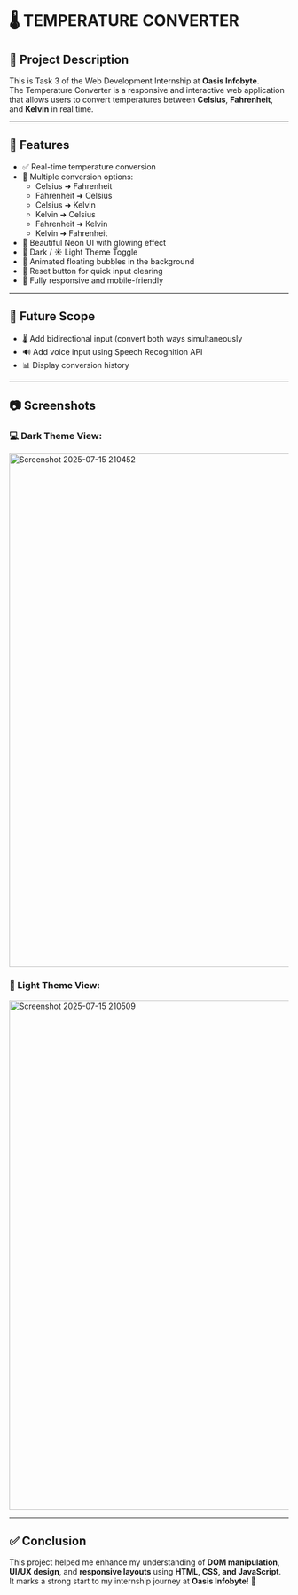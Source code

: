 # 🌡️ TEMPERATURE CONVERTER

## 📌 Project Description

This is Task 3 of the Web Development Internship at **Oasis Infobyte**.  
The Temperature Converter is a responsive and interactive web application that allows users to convert temperatures between **Celsius**, **Fahrenheit**, and **Kelvin** in real time.

---

## 🚀 Features

- ✅ Real-time temperature conversion
- 🔁 Multiple conversion options:  
  - Celsius ➜ Fahrenheit  
  - Fahrenheit ➜ Celsius  
  - Celsius ➜ Kelvin  
  - Kelvin ➜ Celsius  
  - Fahrenheit ➜ Kelvin  
  - Kelvin ➜ Fahrenheit
- 🎨 Beautiful Neon UI with glowing effect
- 🌙 Dark / ☀️ Light Theme Toggle
- 🫧 Animated floating bubbles in the background
- 🔄 Reset button for quick input clearing
- 📱 Fully responsive and mobile-friendly

---

## 🔮 Future Scope

- 🌡️ Add bidirectional input (convert both ways simultaneously
- 🔊 Add voice input using Speech Recognition API
- 📊 Display conversion history

---

## 📷 Screenshots

### 💻 Dark Theme View:

<img width="1904" height="926" alt="Screenshot 2025-07-15 210452" src="https://github.com/user-attachments/assets/8674d45b-67ca-4b5b-8468-28927fcc8080" />

### 📱 Light Theme View:

<img width="1891" height="919" alt="Screenshot 2025-07-15 210509" src="https://github.com/user-attachments/assets/03edd5a5-c67a-4eb5-a234-d90bb248f76b" />

---

## ✅ Conclusion

This project helped me enhance my understanding of **DOM manipulation**, **UI/UX design**, and **responsive layouts** using **HTML, CSS, and JavaScript**.  
It marks a strong start to my internship journey at **Oasis Infobyte**! 🚀
